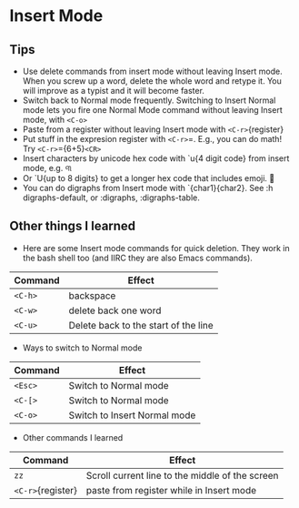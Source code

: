# Insert Mode

## Tips

- Use delete commands from insert mode without leaving Insert mode.  When you screw up a word, delete the whole word and retype it.  You will improve as a typist and it will become faster.
- Switch back to Normal mode frequently.  Switching to Insert Normal mode lets you fire one Normal Mode command without leaving Insert mode, with `<C-o>`
- Paste from a register without leaving Insert mode with `<C-r>`{register}
- Put stuff in the expresion register with `<C-r>`=.  E.g., you can do math!  Try `<C-r>`={6+5}`<CR>`
- Insert characters by unicode hex code with `<C-v>u{4 digit code} from insert mode, e.g. ୩
- Or <C-v>`U{up to 8 digits} to get a longer hex code that includes emoji.  🤣
- You can do digraphs from Insert mode with <C-k>`{char1}{char2}.  See :h digraphs-default, or :digraphs, :digraphs-table. 



## Other things I learned

- Here are some Insert mode commands for quick deletion. They work in the bash shell too (and IIRC they are also Emacs commands).

| Command | Effect |
|---------|--------|
| `<C-h>` | backspace |
| `<C-w>` | delete back one word|
| `<C-u>` | Delete back to the start of the line | 

- Ways to switch to Normal mode

| Command | Effect |
|---------|--------|
| `<Esc>` | Switch to Normal mode |
| `<C-[>` | Switch to Normal mode |
| `<C-o>` | Switch to Insert Normal mode |


- Other commands I learned

| Command | Effect |
|---------|--------|
| `zz` | Scroll current line to the middle of the screen |
| `<C-r>`{register} | paste from register while in Insert mode |



